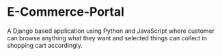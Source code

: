 # E-Commerce-Portal
A Django based application using Python and JavaScript where customer can browse anything what they want and selected things can collect in shopping cart accordingly.
